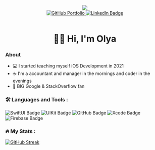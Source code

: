 
<div id="header" align="center">
  <img src="https://media.giphy.com/media/v1.Y2lkPTc5MGI3NjExMnRibGs5eTJydWhpdnRmOGMwd2IxcmZrNGRtbndqNjh5NGx3Njh2eCZlcD12MV9pbnRlcm5hbF9naWZfYnlfaWQmY3Q9Zw/hpXdHPfFI5wTABdDx9/giphy.gif"/>
   
</div>

<div id="badges" align="center">
  <a href="https://github.com/bolyaolya/iOS_developer_portfolio">
    <img src="https://img.shields.io/badge/Portfolio-black?style=for-the-badge&logo=github&logoColor=white" alt="GitHub Portfolio"/>
  </a>
  <a href="https://www.linkedin.com/in/olga-boyko/">
    <img src="https://img.shields.io/badge/LinkedIn-blue?style=for-the-badge&logo=linkedin&logoColor=white" alt="LinkedIn Badge"/>
  </a>
</div>
<br>
<h1 align="center">👋🏻 Hi, I'm Olya</h1>

### About
- 💻 I started teaching myself iOS Development in 2021
- ☕️ I'm a accountant and manager in the mornings and coder in the evenings
- 🫶 BIG Google & StackOverflow fan

### :hammer_and_wrench: Languages and Tools :
<div>
  <img src="https://img.shields.io/badge/SwiftUI-white?style=for-the-badge&logo=swift&logoColor=%23F05138" alt="SwiftUI Badge"/>
  <img src="https://img.shields.io/badge/UIKit-white?style=for-the-badge&logo=uikit&logoColor=%232396F3" alt="UIKit Badge"/>
 <img src="https://img.shields.io/badge/github-white?style=for-the-badge&logo=github&logoColor=%23181717" alt="GitHub Badge"/>
  <img src="https://img.shields.io/badge/Xcode-white?style=for-the-badge&logo=xcode&logoColor=%23147EFB" alt="Xcode Badge"/>
  <img src="https://img.shields.io/badge/Firebase-white?style=for-the-badge&logo=Firebase&logoColor=%23FFCA28" alt="Firebase Badge"/>
</div>

### :fire: My Stats :
[![GitHub Streak](https://streak-stats.demolab.com?user=bolyaolya&theme=dark&border_radius=1&exclude_days=Sun%2CSat)](https://git.io/streak-stats)
